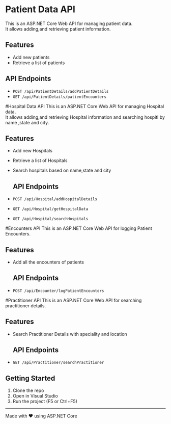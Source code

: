 # Patient Data API

This is an ASP.NET Core Web API for managing patient data.  
It allows adding,and retrieving patient information.

## Features

- Add new patients
- Retrieve a list of patients

## API Endpoints

- `POST /api/PatientDetails/addPatientDetails`
- `GET /api/PatientDetails/patientEncounters`


#Hospital Data API
This is an ASP.NET Core Web API for managing Hospital data.  
It allows adding,and retrieving Hospital information and searching hospitl by name ,state and city.

## Features

- Add new Hospitals
- Retrieve a list of Hospitals
- Search hospitals based on name,state and city

  ## API Endpoints

- `POST /api/Hospital/addHospitalDetails`
- `GET /api/Hospital/getHospitalData`
- `GET /api/Hospital/searchHospitals`
 
#Encounters API
This is an ASP.NET Core Web API for logging Patient Encounters.  

## Features

- Add all the encounters of patients

  ## API Endpoints

- `POST /api/Encounter/logPatientEncounters`

#Practitioner API
This is an ASP.NET Core Web API for searching practitioner details.  

## Features

- Search Practitioner Details with speciality and location

  ## API Endpoints

- `GET /api/Practitioner/searchPractitioner`

## Getting Started

1. Clone the repo
2. Open in Visual Studio
3. Run the project (F5 or Ctrl+F5)

---

Made with ❤️ using ASP.NET Core

